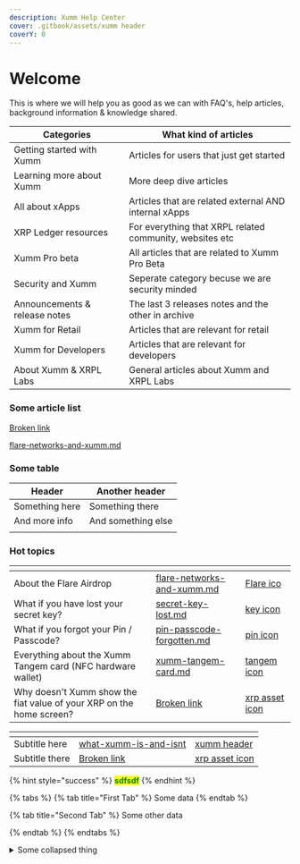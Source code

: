 ```yaml
---
description: Xumm Help Center
cover: .gitbook/assets/xumm header
coverY: 0
---
```


# Welcome

This is where we will help you as good as we can with FAQ's, help articles, background information & knowledge shared.

| **Categories**                | **What kind of articles**                                |
| ----------------------------- | -------------------------------------------------------- |
| Getting started with Xumm     | Articles for users that just get started                 |
| Learning more about Xumm      | More deep dive articles                                  |
| All about xApps               | Articles that are related external AND internal xApps    |
| XRP Ledger resources          | For everything that XRPL related community, websites etc |
| Xumm Pro beta                 | All articles that are related to Xumm Pro Beta           |
| Security and Xumm             | Seperate category becuse we are security minded          |
| Announcements & release notes | The last 3 releases notes and the other in archive       |
| Xumm for Retail               | Articles that are relevant for retail                    |
| Xumm for Developers           | Articles that are relevant for developers                |
| About Xumm & XRPL Labs        | General articles about Xumm and XRPL Labs                |





### Some article list

[Broken link](broken-reference "mention")

[flare-networks-and-xumm.md](hot-topics/flare-networks-and-xumm.md "mention")



### Some table

| Header         | Another header     |
| -------------- | ------------------ |
| Something here | Something there    |
| And more info  | And something else |
|                |                    |

### Hot topics

<table data-view="cards"><thead><tr><th></th><th data-hidden data-card-target data-type="content-ref"></th><th data-hidden data-card-cover data-type="files"></th></tr></thead><tbody><tr><td>About the Flare Airdrop</td><td><a href="hot-topics/flare-networks-and-xumm.md">flare-networks-and-xumm.md</a></td><td><a href=".gitbook/assets/Flare ico">Flare ico</a></td></tr><tr><td>What if you have lost your secret key?</td><td><a href="hot-topics/secret-key-lost.md">secret-key-lost.md</a></td><td><a href=".gitbook/assets/key icon">key icon</a></td></tr><tr><td>What if you forgot your Pin / Passcode?</td><td><a href="hot-topics/pin-passcode-forgotten.md">pin-passcode-forgotten.md</a></td><td><a href=".gitbook/assets/pin icon">pin icon</a></td></tr><tr><td>Everything about the Xumm Tangem card (NFC hardware wallet)</td><td><a href="security/xumm-tangem-card.md">xumm-tangem-card.md</a></td><td><a href=".gitbook/assets/tangem icon">tangem icon</a></td></tr><tr><td>Why doesn't Xumm show the fiat value of your XRP on the home screen?</td><td><a href="broken-reference">Broken link</a></td><td><a href=".gitbook/assets/xrp asset icon">xrp asset icon</a></td></tr></tbody></table>



<table data-view="cards"><thead><tr><th></th><th data-hidden data-card-target data-type="content-ref"></th><th data-hidden data-card-cover data-type="files"></th></tr></thead><tbody><tr><td>Subtitle here</td><td><a href="about-xumm-and-xrpl-labs/what-xumm-is-and-isnt/">what-xumm-is-and-isnt</a></td><td><a href=".gitbook/assets/xumm header">xumm header</a></td></tr><tr><td>Subtitle there</td><td><a href="broken-reference">Broken link</a></td><td><a href=".gitbook/assets/xrp asset icon">xrp asset icon</a></td></tr></tbody></table>

{% hint style="success" %}
<mark style="color:green;">**sdfsdf**</mark>
{% endhint %}

{% tabs %}
{% tab title="First Tab" %}
Some data
{% endtab %}

{% tab title="Second Tab" %}
Some other data


{% endtab %}
{% endtabs %}

<details>

<summary>Some collapsed thing</summary>

Some content

</details>
